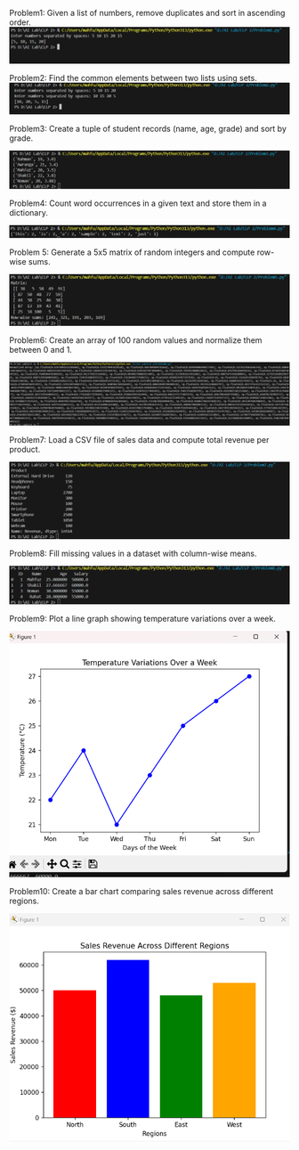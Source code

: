 Problem1: Given a list of numbers, remove duplicates and sort in ascending order.
![Output](Screenshot/Problem1.png)

Problem2:  Find the common elements between two lists using sets.
![Output](Screenshot/Problem2.png)

Problem3: Create a tuple of student records (name, age, grade) and sort by grade.

![Output](Screenshot/Problem3.png)

Problem4: Count word occurrences in a given text and store them in a dictionary.

![Output](Screenshot/Problem4.png)

Problem 5: Generate a 5x5 matrix of random integers and compute row-wise sums.

![Output](Screenshot/Problem5.png)

Problem6:  Create an array of 100 random values and normalize them between 0 and 1.

![Output](Screenshot/Problem6.png)

Problem7:  Load a CSV file of sales data and compute total revenue per product.

![Output](Screenshot/Problem7.png)

Problem8: Fill missing values in a dataset with column-wise means.

![Output](Screenshot/Problem8.png)

Problem9:  Plot a line graph showing temperature variations over a week.

![Output](Screenshot/Problem9.png)

Problem10: Create a bar chart comparing sales revenue across different regions.

![Output](Screenshot/Problem10.png)

